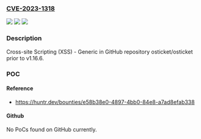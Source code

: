 ### [CVE-2023-1318](https://cve.mitre.org/cgi-bin/cvename.cgi?name=CVE-2023-1318)
![](https://img.shields.io/static/v1?label=Product&message=osticket%2Fosticket&color=blue)
![](https://img.shields.io/static/v1?label=Version&message=%3C%20v1.16.6%20&color=brighgreen)
![](https://img.shields.io/static/v1?label=Vulnerability&message=CWE-79%20Improper%20Neutralization%20of%20Input%20During%20Web%20Page%20Generation%20('Cross-site%20Scripting')&color=brighgreen)

### Description

Cross-site Scripting (XSS) - Generic in GitHub repository osticket/osticket prior to v1.16.6.

### POC

#### Reference
- https://huntr.dev/bounties/e58b38e0-4897-4bb0-84e8-a7ad8efab338

#### Github
No PoCs found on GitHub currently.

